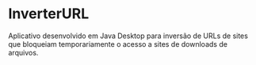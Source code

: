 InverterURL
===========

Aplicativo desenvolvido em Java Desktop para inversão de URLs de sites que bloqueiam temporariamente o acesso a sites de downloads de arquivos.